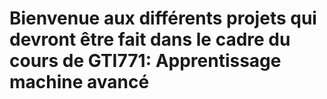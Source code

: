 # Bienvenue aux différents projets qui devront être fait dans le cadre du cours de GTI771: Apprentissage machine avancé
